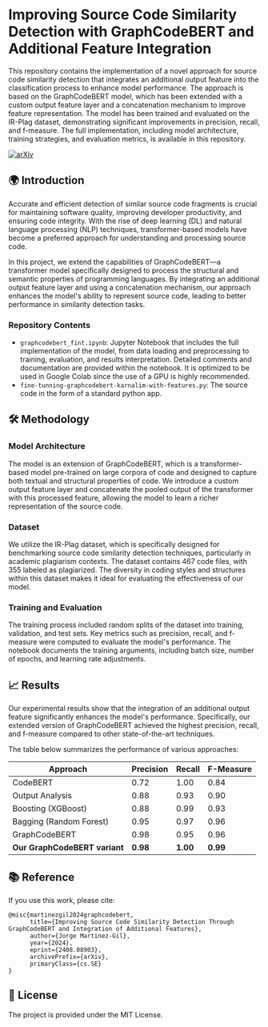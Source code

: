 
# Improving Source Code Similarity Detection with GraphCodeBERT and Additional Feature Integration
This repository contains the implementation of a novel approach for source code similarity detection that integrates an additional output feature into the classification process to enhance model performance. The approach is based on the GraphCodeBERT model, which has been extended with a custom output feature layer and a concatenation mechanism to improve feature representation. The model has been trained and evaluated on the IR-Plag dataset, demonstrating significant improvements in precision, recall, and f-measure. The full implementation, including model architecture, training strategies, and evaluation metrics, is available in this repository.

[![arXiv](https://img.shields.io/badge/arXiv-2408.08903-b31b1b.svg)](https://arxiv.org/abs/2408.08903)


## 🌍 Introduction
Accurate and efficient detection of similar source code fragments is crucial for maintaining software quality, improving developer productivity, and ensuring code integrity. With the rise of deep learning (DL) and natural language processing (NLP) techniques, transformer-based models have become a preferred approach for understanding and processing source code.

In this project, we extend the capabilities of GraphCodeBERT—a transformer model specifically designed to process the structural and semantic properties of programming languages. By integrating an additional output feature layer and using a concatenation mechanism, our approach enhances the model's ability to represent source code, leading to better performance in similarity detection tasks.

### Repository Contents

- `graphcodebert_fint.ipynb`: Jupyter Notebook that includes the full implementation of the model, from data loading and preprocessing to training, evaluation, and results interpretation. Detailed comments and documentation are provided within the notebook. It is optimized to be used in Google Colab since the use of a GPU is highly recommended.
- `fine-tunning-graphcodebert-karnalim-with-features.py`: The source code in the form of a standard python app.


## 🛠️ Methodology

### Model Architecture
The model is an extension of GraphCodeBERT, which is a transformer-based model pre-trained on large corpora of code and designed to capture both textual and structural properties of code. We introduce a custom output feature layer and concatenate the pooled output of the transformer with this processed feature, allowing the model to learn a richer representation of the source code.

### Dataset
We utilize the IR-Plag dataset, which is specifically designed for benchmarking source code similarity detection techniques, particularly in academic plagiarism contexts. The dataset contains 467 code files, with 355 labeled as plagiarized. The diversity in coding styles and structures within this dataset makes it ideal for evaluating the effectiveness of our model.

### Training and Evaluation
The training process included random splits of the dataset into training, validation, and test sets. Key metrics such as precision, recall, and f-measure were computed to evaluate the model's performance. The notebook documents the training arguments, including batch size, number of epochs, and learning rate adjustments.


## 📈  Results
Our experimental results show that the integration of an additional output feature significantly enhances the model's performance. Specifically, our extended version of GraphCodeBERT achieved the highest precision, recall, and f-measure compared to other state-of-the-art techniques. 

The table below summarizes the performance of various approaches:

| Approach                         | Precision | Recall | F-Measure |
|----------------------------------|-----------|--------|-----------|
| CodeBERT                         | 0.72      | 1.00   | 0.84      |
| Output Analysis                  | 0.88      | 0.93   | 0.90      |
| Boosting (XGBoost)               | 0.88      | 0.99   | 0.93      |
| Bagging (Random Forest)          | 0.95      | 0.97   | 0.96      |
| GraphCodeBERT                    | 0.98      | 0.95   | 0.96      |
| **Our GraphCodeBERT variant**    | **0.98**  | **1.00**| **0.99**  |


## 📚 Reference

If you use this work, please cite:

```
@misc{martinezgil2024graphcodebert,
      title={Improving Source Code Similarity Detection Through GraphCodeBERT and Integration of Additional Features}, 
      author={Jorge Martinez-Gil},
      year={2024},
      eprint={2408.08903},
      archivePrefix={arXiv},
      primaryClass={cs.SE}
}
```

## 📄 License

The project is provided under the MIT License.
